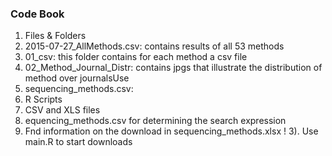 ### Code Book 

1. Files & Folders  
  1. 2015-07-27_AllMethods.csv: contains results of all 53 methods  
  2. 01_csv: this folder contains for each method a csv file
  3. 02_Method_Journal_Distr: contains jpgs that illustrate the distribution of method over journalsUse  
  4. sequencing_methods.csv:  
2. R Scripts
3. CSV and XLS files
  4. equencing_methods.csv for determining the search expression
2. Fnd information on the download in sequencing_methods.xlsx ! 
3). Use main.R to start downloads

